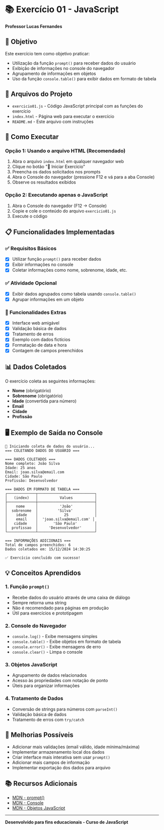 # 📚 Exercício 01 - JavaScript
**Professor Lucas Fernandes**

## 🎯 Objetivo
Este exercício tem como objetivo praticar:
- Utilização da função `prompt()` para receber dados do usuário
- Exibição de informações no console do navegador
- Agrupamento de informações em objetos
- Uso da função `console.table()` para exibir dados em formato de tabela

## 📁 Arquivos do Projeto
- `exercicio01.js` - Código JavaScript principal com as funções do exercício
- `index.html` - Página web para executar o exercício
- `README.md` - Este arquivo com instruções

## 🚀 Como Executar

### Opção 1: Usando o arquivo HTML (Recomendado)
1. Abra o arquivo `index.html` em qualquer navegador web
2. Clique no botão "🚀 Iniciar Exercício"
3. Preencha os dados solicitados nos prompts
4. Abra o Console do navegador (pressione F12 e vá para a aba Console)
5. Observe os resultados exibidos

### Opção 2: Executando apenas o JavaScript
1. Abra o Console do navegador (F12 → Console)
2. Copie e cole o conteúdo do arquivo `exercicio01.js`
3. Execute o código

## 📋 Funcionalidades Implementadas

### ✅ Requisitos Básicos
- [x] Utilizar função `prompt()` para receber dados
- [x] Exibir informações no console
- [x] Coletar informações como nome, sobrenome, idade, etc.

### ✅ Atividade Opcional
- [x] Exibir dados agrupados como tabela usando `console.table()`
- [x] Agrupar informações em um objeto

### 🎁 Funcionalidades Extras
- [x] Interface web amigável
- [x] Validação básica de dados
- [x] Tratamento de erros
- [x] Exemplo com dados fictícios
- [x] Formatação de data e hora
- [x] Contagem de campos preenchidos

## 📊 Dados Coletados
O exercício coleta as seguintes informações:
- **Nome** (obrigatório)
- **Sobrenome** (obrigatório)
- **Idade** (convertida para número)
- **Email**
- **Cidade**
- **Profissão**

## 🖥️ Exemplo de Saída no Console
```
🚀 Iniciando coleta de dados do usuário...
=== COLETANDO DADOS DO USUÁRIO ===

=== DADOS COLETADOS ===
Nome completo: João Silva
Idade: 25 anos
Email: joao.silva@email.com
Cidade: São Paulo
Profissão: Desenvolvedor

=== DADOS EM FORMATO DE TABELA ===
┌─────────────┬──────────────────────────┐
│   (index)   │          Values          │
├─────────────┼──────────────────────────┤
│    nome     │          'João'          │
│  sobrenome  │         'Silva'          │
│    idade    │            25            │
│    email    │  'joao.silva@email.com' │
│   cidade    │       'São Paulo'        │
│  profissao  │     'Desenvolvedor'      │
└─────────────┴──────────────────────────┘

=== INFORMAÇÕES ADICIONAIS ===
Total de campos preenchidos: 6
Dados coletados em: 15/12/2024 14:30:25

✅ Exercício concluído com sucesso!
```

## 💡 Conceitos Aprendidos

### 1. Função `prompt()`
- Recebe dados do usuário através de uma caixa de diálogo
- Sempre retorna uma string
- Não é recomendado para páginas em produção
- Útil para exercícios e prototipagem

### 2. Console do Navegador
- `console.log()` - Exibe mensagens simples
- `console.table()` - Exibe objetos em formato de tabela
- `console.error()` - Exibe mensagens de erro
- `console.clear()` - Limpa o console

### 3. Objetos JavaScript
- Agrupamento de dados relacionados
- Acesso às propriedades com notação de ponto
- Úteis para organizar informações

### 4. Tratamento de Dados
- Conversão de strings para números com `parseInt()`
- Validação básica de dados
- Tratamento de erros com `try/catch`

## 🔧 Melhorias Possíveis
- Adicionar mais validações (email válido, idade mínima/máxima)
- Implementar armazenamento local dos dados
- Criar interface mais interativa sem usar `prompt()`
- Adicionar mais campos de informação
- Implementar exportação dos dados para arquivo

## 📚 Recursos Adicionais
- [MDN - prompt()](https://developer.mozilla.org/pt-BR/docs/Web/API/Window/prompt)
- [MDN - Console](https://developer.mozilla.org/pt-BR/docs/Web/API/Console)
- [MDN - Objetos JavaScript](https://developer.mozilla.org/pt-BR/docs/Web/JavaScript/Guide/Working_with_Objects)

---
**Desenvolvido para fins educacionais - Curso de JavaScript**